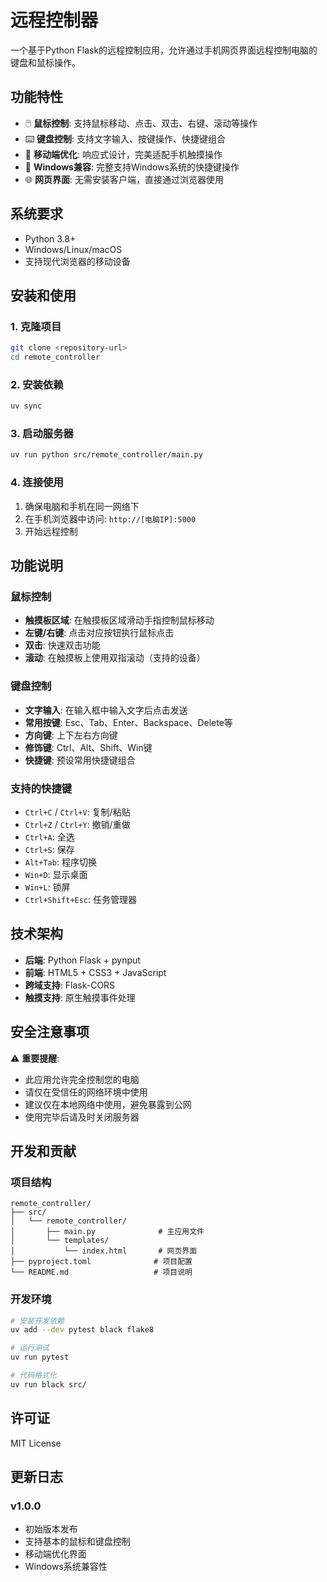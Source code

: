 # 远程控制器

一个基于Python Flask的远程控制应用，允许通过手机网页界面远程控制电脑的键盘和鼠标操作。

## 功能特性

- 🖱️ **鼠标控制**: 支持鼠标移动、点击、双击、右键、滚动等操作
- ⌨️ **键盘控制**: 支持文字输入、按键操作、快捷键组合
- 📱 **移动端优化**: 响应式设计，完美适配手机触摸操作
- 🔧 **Windows兼容**: 完整支持Windows系统的快捷键操作
- 🌐 **网页界面**: 无需安装客户端，直接通过浏览器使用

## 系统要求

- Python 3.8+
- Windows/Linux/macOS
- 支持现代浏览器的移动设备

## 安装和使用

### 1. 克隆项目
```bash
git clone <repository-url>
cd remote_controller
```

### 2. 安装依赖
```bash
uv sync
```

### 3. 启动服务器
```bash
uv run python src/remote_controller/main.py
```

### 4. 连接使用
1. 确保电脑和手机在同一网络下
2. 在手机浏览器中访问: `http://[电脑IP]:5000`
3. 开始远程控制

## 功能说明

### 鼠标控制
- **触摸板区域**: 在触摸板区域滑动手指控制鼠标移动
- **左键/右键**: 点击对应按钮执行鼠标点击
- **双击**: 快速双击功能
- **滚动**: 在触摸板上使用双指滚动（支持的设备）

### 键盘控制
- **文字输入**: 在输入框中输入文字后点击发送
- **常用按键**: Esc、Tab、Enter、Backspace、Delete等
- **方向键**: 上下左右方向键
- **修饰键**: Ctrl、Alt、Shift、Win键
- **快捷键**: 预设常用快捷键组合

### 支持的快捷键
- `Ctrl+C` / `Ctrl+V`: 复制/粘贴
- `Ctrl+Z` / `Ctrl+Y`: 撤销/重做
- `Ctrl+A`: 全选
- `Ctrl+S`: 保存
- `Alt+Tab`: 程序切换
- `Win+D`: 显示桌面
- `Win+L`: 锁屏
- `Ctrl+Shift+Esc`: 任务管理器

## 技术架构

- **后端**: Python Flask + pynput
- **前端**: HTML5 + CSS3 + JavaScript
- **跨域支持**: Flask-CORS
- **触摸支持**: 原生触摸事件处理

## 安全注意事项

⚠️ **重要提醒**:
- 此应用允许完全控制您的电脑
- 请仅在受信任的网络环境中使用
- 建议仅在本地网络中使用，避免暴露到公网
- 使用完毕后请及时关闭服务器

## 开发和贡献

### 项目结构
```
remote_controller/
├── src/
│   └── remote_controller/
│       ├── main.py              # 主应用文件
│       └── templates/
│           └── index.html       # 网页界面
├── pyproject.toml              # 项目配置
└── README.md                   # 项目说明
```

### 开发环境
```bash
# 安装开发依赖
uv add --dev pytest black flake8

# 运行测试
uv run pytest

# 代码格式化
uv run black src/
```

## 许可证

MIT License

## 更新日志

### v1.0.0
- 初始版本发布
- 支持基本的鼠标和键盘控制
- 移动端优化界面
- Windows系统兼容性